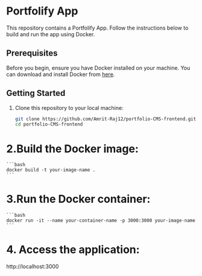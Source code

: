 # Portfolify App

This repository contains a Portfolify App. Follow the instructions below to build and run the app using Docker.

## Prerequisites

Before you begin, ensure you have Docker installed on your machine. You can download and install Docker from [here](https://www.docker.com/get-started).

## Getting Started

1. Clone this repository to your local machine:

   ```bash
   git clone https://github.com/Amrit-Raj12/portfolio-CMS-frontend.git
   cd portfolio-CMS-frontend
   ```

# 2.Build the Docker image:

    ```bash
    docker build -t your-image-name .
    ```

# 3.Run the Docker container:

    ```bash
    docker run -it --name your-container-name -p 3000:3000 your-image-name
    ```

# 4. Access the application:

http://localhost:3000
